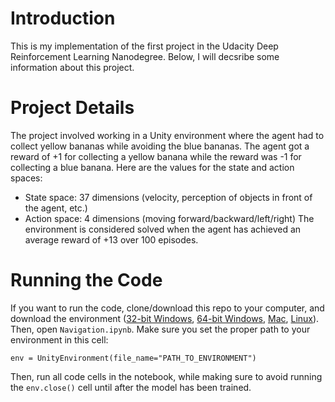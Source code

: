 # Introduction
This is my implementation of the first project in the Udacity Deep Reinforcement Learning Nanodegree. Below, I will decsribe some information about this project.
# Project Details
The project involved working in a Unity environment where the agent had to collect yellow bananas while avoiding the blue bananas. The agent got a reward of +1 for collecting a yellow banana while the reward was -1 for collecting a blue banana. Here are the values for the state and action spaces:
* State space: 37 dimensions (velocity, perception of objects in front of the agent, etc.)
* Action space: 4 dimensions (moving forward/backward/left/right)
The environment is considered solved when the agent has achieved an average reward of +13 over 100 episodes.
# Running the Code
If you want to run the code, clone/download this repo to your computer, and download the environment (<a href='https://s3-us-west-1.amazonaws.com/udacity-drlnd/P1/Banana/Banana_Windows_x86.zip'>32-bit Windows</a>, <a href='https://s3-us-west-1.amazonaws.com/udacity-drlnd/P1/Banana/Banana_Windows_x86_64.zip'>64-bit Windows</a>, <a href='https://s3-us-west-1.amazonaws.com/udacity-drlnd/P1/Banana/Banana.app.zip'>Mac</a>, <a href='https://s3-us-west-1.amazonaws.com/udacity-drlnd/P1/Banana/Banana_Linux.zip'>Linux</a>). Then, open `Navigation.ipynb`. Make sure you set the proper path to your environment in this cell: 
<pre><code>env = UnityEnvironment(file_name="PATH_TO_ENVIRONMENT")</code></pre>
Then, run all code cells in the notebook, while making sure to avoid running the `env.close()` cell until after the model has been trained.
